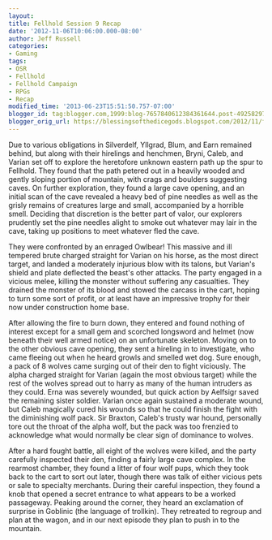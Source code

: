 ```yaml
---
layout:  
title: Fellhold Session 9 Recap
date: '2012-11-06T10:06:00.000-08:00'
author: Jeff Russell
categories:
- Gaming
tags:
- OSR
- Fellhold
- Fellhold Campaign
- RPGs
- Recap
modified_time: '2013-06-23T15:51:50.757-07:00'
blogger_id: tag:blogger.com,1999:blog-7657840612384361644.post-4925829712633871675
blogger_orig_url: https://blessingsofthedicegods.blogspot.com/2012/11/fellhold-session-9-recap.html
---
```


Due to various obligations in Silverdelf, Yllgrad, Blum, and Earn remained behind, but along with their hirelings and henchmen, Bryni, Caleb, and Varian set off to explore the heretofore unknown eastern path up the spur to Fellhold. They found that the path petered out in a heavily wooded and gently sloping portion of mountain, with crags and boulders suggesting caves. On further exploration, they found a large cave opening, and an initial scan of the cave revealed a heavy bed of pine needles as well as the grisly remains of creatures large and small, accompanied by a horrible smell. Deciding that discretion is the better part of valor, our explorers prudently set the pine needles alight to smoke out whatever may lair in the cave, taking up positions to meet whatever fled the cave.  
  
They were confronted by an enraged Owlbear! This massive and ill tempered brute charged straight for Varian on his horse, as the most direct target, and landed a moderately injurious blow with its talons, but Varian's shield and plate deflected the beast's other attacks. The party engaged in a vicious melee, killing the monster without suffering any casualties. They drained the monster of its blood and stowed the carcass in the cart, hoping to turn some sort of profit, or at least have an impressive trophy for their now under construction home base.  
  
After allowing the fire to burn down, they entered and found nothing of interest except for a small gem and scorched longsword and helmet (now beneath their well armed notice) on an unfortunate skeleton. Moving on to the other obvious cave opening, they sent a hireling in to investigate, who came fleeing out when he heard growls and smelled wet dog. Sure enough, a pack of 8 wolves came surging out of their den to fight viciously. The alpha charged straight for Varian (again the most obvious target) while the rest of the wolves spread out to harry as many of the human intruders as they could. Erna was severely wounded, but quick action by Aelfsigr saved the remaining sister soldier. Varian once again sustained a moderate wound, but Caleb magically cured his wounds so that he could finish the fight with the diminishing wolf pack. Sir Braxton, Caleb's trusty war hound, personally tore out the throat of the alpha wolf, but the pack was too frenzied to acknowledge what would normally be clear sign of dominance to wolves.  
  
After a hard fought battle, all eight of the wolves were killed, and the party carefully inspected their den, finding a fairly large cave complex. In the rearmost chamber, they found a litter of four wolf pups, which they took back to the cart to sort out later, though there was talk of either vicious pets or sale to specialty merchants. During their careful inspection, they found a knob that opened a secret entrance to what appears to be a worked passageway. Peaking around the corner, they heard an exclamation of surprise in Goblinic (the language of trollkin). They retreated to regroup and plan at the wagon, and in our next episode they plan to push in to the mountain. 
